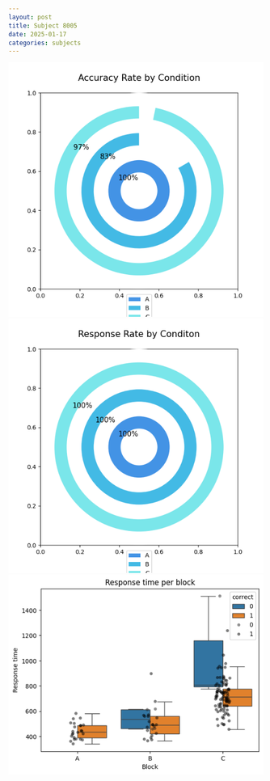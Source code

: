 ```yaml
---
layout: post
title: Subject 8005
date: 2025-01-17
categories: subjects
---
```


![](data/8005/run-21/8005_accuracy_rate.png)
![](data/8005/run-21/8005_response_rate.png)
![](data/8005/run-21/8005_rt.png)
